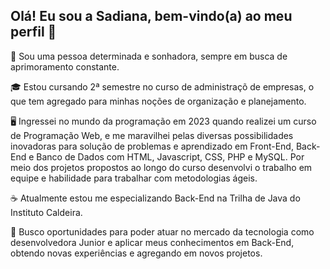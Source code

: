 ## Olá! Eu sou a Sadiana, bem-vindo(a) ao meu perfil 👋

💪 Sou uma pessoa determinada e sonhadora, sempre em busca de aprimoramento constante.

🎓 Estou cursando 2ª semestre no curso de administraçõ de empresas, o que tem agregado para minhas noções de organização e planejamento.

🖥️ Ingressei no mundo da programação em 2023 quando realizei um curso de Programação Web, e me maravilhei pelas diversas possibilidades inovadoras para solução de problemas e aprendizado em Front-End, Back-End e Banco de Dados com HTML, Javascript, CSS, PHP e MySQL. 
Por meio dos projetos propostos ao longo do curso desenvolvi o trabalho em equipe e habilidade para trabalhar com metodologias ágeis.

☕ Atualmente estou me especializando Back-End na Trilha de Java do Instituto Caldeira.

🎯 Busco oportunidades para poder atuar no mercado da tecnologia como desenvolvedora Junior e aplicar meus conhecimentos em Back-End, obtendo novas experiências e agregando em novos projetos.
